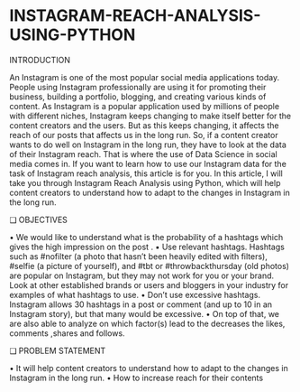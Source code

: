 # INSTAGRAM-REACH-ANALYSIS-USING-PYTHON

INTRODUCTION

An Instagram is one of the most popular social media applications today. People using
Instagram professionally are using it for promoting their business, building a portfolio, blogging,
and creating various kinds of content. As Instagram is a popular application used by millions of
people with different niches, Instagram keeps changing to make itself better for the content
creators and the users. But as this keeps changing, it affects the reach of our posts that affects us
in the long run. So, if a content creator wants to do well on Instagram in the long run, they have
to look at the data of their Instagram reach. That is where the use of Data Science in social
media comes in. If you want to learn how to use our Instagram data for the task of Instagram
reach analysis, this article is for you. In this article, I will take you through Instagram Reach
Analysis using Python, which will help content creators to understand how to adapt to the
changes in Instagram in the long run.


❑ OBJECTIVES

• We would like to understand what is the probability of a hashtags which gives the high
impression on the post . ▪ Use relevant hashtags. Hashtags such as #nofilter (a photo that hasn’t
been heavily edited with filters), #selfie (a picture of yourself), and #tbt or #throwbackthursday
(old photos) are popular on Instagram, but they may not work for you or your brand. Look at
other established brands or users and bloggers in your industry for examples of what hashtags
to use.
• Don’t use excessive hashtags. Instagram allows 30 hashtags in a post or comment (and up to 10
in an Instagram story), but that many would be excessive.
• On top of that, we are also able to analyze on which factor(s) lead to the decreases the likes,
comments ,shares and follows.

❑ PROBLEM STATEMENT

• It will help content creators to understand how to adapt to the changes in Instagram in the
long run.
• How to increase reach for their contents
